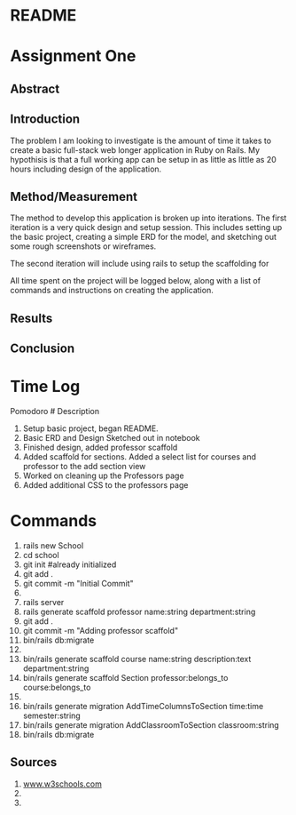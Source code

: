 # README



# Assignment One

## Abstract


## Introduction

The problem I am looking to investigate is the amount of time it takes to create
a basic full-stack web longer application in Ruby on Rails. My hypothisis is
that a full working app can be setup in as little as little as 20 hours
including design of the application. 

## Method/Measurement

The method to develop this application is broken up into iterations. The first
iteration is a very quick design and setup session. This includes setting up the basic
project, creating a simple ERD for the model, and sketching out some rough
screenshots or wireframes.

The second iteration will include using rails to setup the scaffolding for

All time spent on the project will be logged below, along with a list of
commands and instructions on creating the application. 

## Results

## Conclusion




# Time Log

Pomodoro #  Description
1. Setup basic project, began README.
2. Basic ERD and Design Sketched out in notebook
3. Finished design, added professor scaffold
4. Added scaffold for sections. Added a select list for courses and professor to the add section view
5. Worked on cleaning up the Professors page
6. Added additional CSS to the professors page


# Commands

1. rails new School
2. cd school
3. git init #already initialized
4. git add .
5. git commit -m "Initial Commit"
6. 
7. rails server
8. rails generate scaffold professor name:string department:string 
9. git add .
10. git commit -m "Adding professor scaffold"
11. bin/rails db:migrate
12.
13. bin/rails generate scaffold course name:string description:text
    department:string
14. bin/rails generate scaffold Section professor:belongs_to course:belongs_to
15. 
16. bin/rails generate migration AddTimeColumnsToSection time:time
    semester:string
17. bin/rails generate migration AddClassroomToSection classroom:string
18. bin/rails db:migrate

## Sources
1. www.w3schools.com
2. 
3. 
